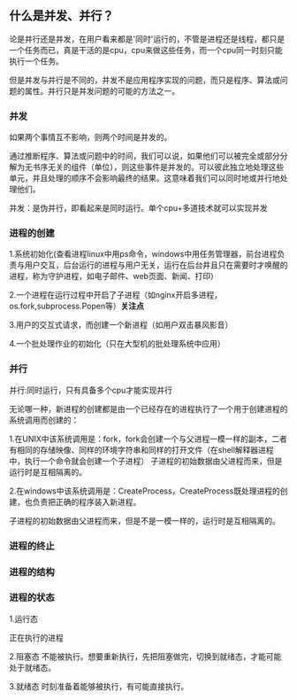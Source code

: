 ## 什么是并发、并行？


论是并行还是并发，在用户看来都是'同时'运行的，不管是进程还是线程，都只是一个任务而已，真是干活的是cpu，cpu来做这些任务，而一个cpu同一时刻只能执行一个任务。

但是并发与并行是不同的，并发不是应用程序实现的问题，而只是程序、算法或问题的属性。并行只是并发问题的可能的方法之一。


### 并发

如果两个事情互不影响，则两个时间是并发的。

通过推断程序、算法或问题中的时间，我们可以说，如果他们可以被完全或部分分解为无书序无关的组件（单位），则这些事件是并发的。可以彼此独立地处理这些单元，并且处理的顺序不会影响最终的结果。这意味着我们可以同时地或并行地处理他们。


并发：是伪并行，即看起来是同时运行。单个cpu+多道技术就可以实现并发

### 进程的创建

1.系统初始化(查看进程linux中用ps命令，windows中用任务管理器，前台进程负责与用户交互，后台运行的进程与用户无关，运行在后台并且只在需要时才唤醒的进程，称为守护进程，如电子邮件、web页面、新闻、打印）

2.一个进程在运行过程中开启了子进程（如nginx开启多进程，os.fork,subprocess.Popen等）**关注点**

3.用户的交互式请求，而创建一个新进程（如用户双击暴风影音）

4.一个批处理作业的初始化（只在大型机的批处理系统中应用）


### 并行

并行:同时运行，只有具备多个cpu才能实现并行



无论哪一种，新进程的创建都是由一个已经存在的进程执行了一个用于创建进程的系统调用而创建的：

1.在UNIX中该系统调用是：fork，fork会创建一个与父进程一模一样的副本，二者有相同的存储映像、同样的环境字符串和同样的打开文件（在shell解释器进程中，执行一个命令就会创建一个子进程）
子进程的初始数据由父进程而来，但是运行时是互相隔离的。


2.在windows中该系统调用是：CreateProcess，CreateProcess既处理进程的创建，也负责把正确的程序装入新进程。

子进程的初始数据由父进程而来，但是不是一模一样的，运行时是互相隔离的。


### 进程的终止

### 进程的结构

### 进程的状态

1.运行态

正在执行的进程


2.阻塞态
不能被执行。想要重新执行，先把阻塞做完，切换到就绪态，才能可能处于就绪态。


3.就绪态
时刻准备着能够被执行，有可能直接执行。
